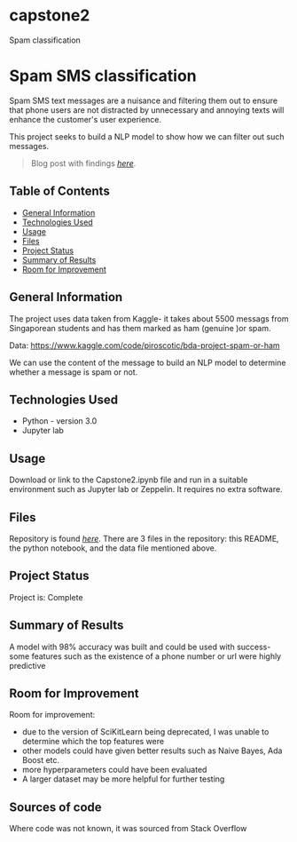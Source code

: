 # capstone2
Spam classification



# Spam SMS classification
Spam SMS text messages are a nuisance and filtering them out to ensure that phone users are not distracted by unnecessary and annoying texts will enhance the customer's user experience.

This project seeks to build a NLP model to show how we can filter out such messages.
> Blog post with findings [_here_](https://medium.com/@andrewstothers/can-we-filter-out-spam-sms-texts-without-keeping-genuine-ones-5a9bbf126ce5). 

## Table of Contents
* [General Information](#general-information)
* [Technologies Used](#technologies-used)
* [Usage](#usage)
* [Files](#files)
* [Project Status](#project-status)
* [Summary of Results](#Summary-of-Results)
* [Room for Improvement](#room-for-improvement)



## General Information
The project uses data taken from Kaggle- it takes about 5500 messags from Singaporean students and has them marked as ham (genuine )or spam.

Data: https://www.kaggle.com/code/piroscotic/bda-project-spam-or-ham


We can use the content of the message to build an NLP model to determine whether a message is spam or not.



## Technologies Used
- Python - version 3.0
- Jupyter lab





## Usage
Download or link to the Capstone2.ipynb file and run in a suitable environment such as Jupyter lab or Zeppelin. It requires no extra software.


## Files
Repository is found [_here_](https://github.com/docju/capstone2).
There are 3 files in the repository: this README, the  python notebook, and the data file mentioned above.


## Project Status
Project is: Complete


## Summary of Results
A model with 98% accuracy was built and could be used with success- some features such as the existence of a phone number or url were highly predictive


## Room for Improvement

Room for improvement:
- due to the version of SciKitLearn being deprecated, I was unable to determine which the top features were
- other models could have given better results such as Naive Bayes, Ada Boost etc.
- more hyperparameters could have been evaluated
- A larger dataset may be more helpful for further testing

## Sources of code

Where code was not known, it was sourced from Stack Overflow

